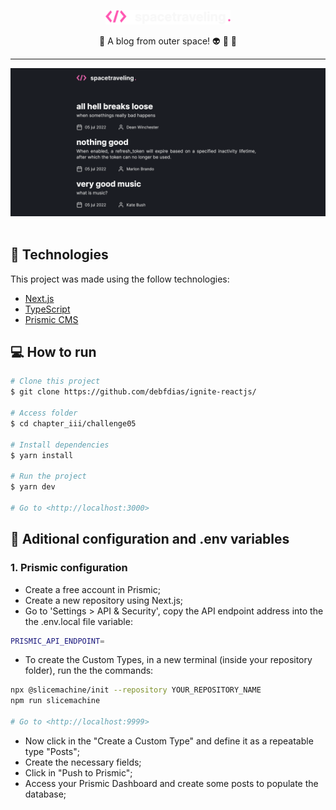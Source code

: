 
</h1>

<p align="center">
   <img src="./.github/Logo.svg" alt="spacetraveling" width="200"/>
</p>

<p align="center">
 📰 A blog from outer space! 👽 🔭 🚀
  <br>
</p>

---

<div align="center">
   <img src="./.github/screen1.png" width="700px">
</div>

<br>

## :rocket: Technologies ##

This project was made using the follow technologies:

* [Next.js](https://nextjs.org/)
* [TypeScript](https://www.typescriptlang.org/)    
* [Prismic CMS](https://prismic.io/)

## :computer: How to run ##
```bash
# Clone this project
$ git clone https://github.com/debfdias/ignite-reactjs/

# Access folder 
$ cd chapter_iii/challenge05

# Install dependencies
$ yarn install

# Run the project
$ yarn dev

# Go to <http://localhost:3000>
```

## :checkered_flag: Aditional configuration and .env variables ##

### 1. Prismic configuration

- Create a free account in Prismic;
- Create a new repository using Next.js;
- Go to 'Settings > API & Security', copy the API endpoint address into the the .env.local file variable:

```bash
PRISMIC_API_ENDPOINT=
```

- To create the Custom Types, in a new terminal (inside your repository folder), run the the commands:

```bash
npx @slicemachine/init --repository YOUR_REPOSITORY_NAME
npm run slicemachine

# Go to <http://localhost:9999>
```
- Now click in the "Create a Custom Type" and define it as a repeatable type "Posts";
- Create the necessary fields;
- Click in "Push to Prismic";
- Access your Prismic Dashboard and create some posts to populate the database;



